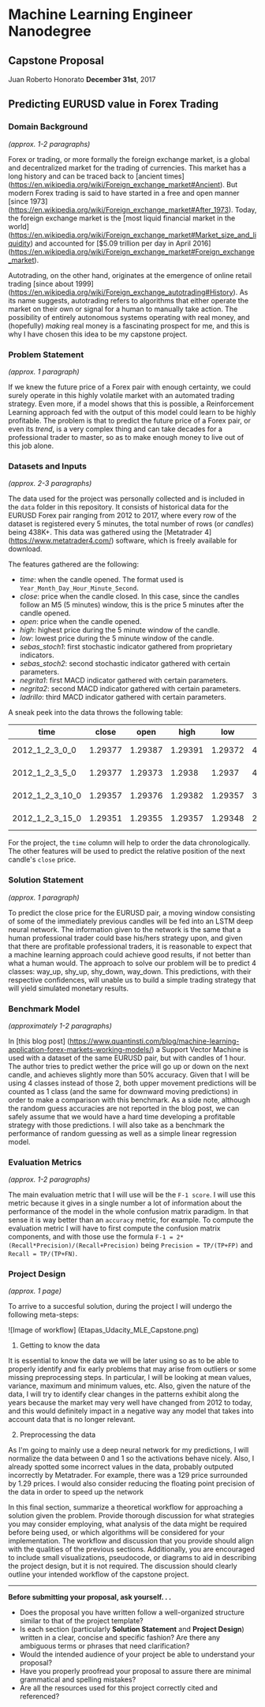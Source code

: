 # Machine Learning Engineer Nanodegree
## Capstone Proposal
Juan  Roberto Honorato
__December 31st__, 2017

## Predicting EURUSD value in Forex Trading

### Domain Background
_(approx. 1-2 paragraphs)_

Forex or trading, or more formally the foreign exchange market, is a global and decentralized market for the trading of currencies. This market has a long history and can be traced back to [ancient times] (https://en.wikipedia.org/wiki/Foreign_exchange_market#Ancient). But modern Forex trading is said to have started in a free and open manner [since 1973] (https://en.wikipedia.org/wiki/Foreign_exchange_market#After_1973). Today, the foreign exchange market is the [most liquid financial market in the world] (https://en.wikipedia.org/wiki/Foreign_exchange_market#Market_size_and_liquidity) and accounted for [$5.09 trillion per day in April 2016] (https://en.wikipedia.org/wiki/Foreign_exchange_market#Foreign_exchange_market).

Autotrading, on the other hand, originates at the emergence of online retail trading [since about 1999] (https://en.wikipedia.org/wiki/Foreign_exchange_autotrading#History). As its name suggests, autotrading refers to algorithms that either operate the market on their own or signal for a human to manually take action. The possibility of entirely autonomous systems operating with real money, and (hopefully) _making_ real money is a fascinating prospect for me, and this is why I have chosen this idea to be my capstone project.

### Problem Statement
_(approx. 1 paragraph)_

If we knew the future price of a Forex pair with enough certainty, we could surely operate in this highly volatile market with an automated trading strategy. Even more, if a model shows that this is possible, a Reinforcement Learning approach fed with the output of this model could learn to be highly profitable. The problem is that to predict the future price of a Forex pair, or even its _trend_, is a very complex thing and can take decades for a professional trader to master, so as to make enough money to live out of this job alone.

### Datasets and Inputs
_(approx. 2-3 paragraphs)_

The data used for the project was personally collected and is included in the `data` folder in this repository. It consists of historical data for the EURUSD Forex pair ranging from 2012 to 2017, where every row of the dataset is registered every 5 minutes, the total number of rows (or _candles_) being 438K+. This data was gathered using the [Metatrader 4] (https://www.metatrader4.com/) software, which is freely available for download.

The features gathered are the following:


* _time_: when the candle opened. The format used is `Year_Month_Day_Hour_Minute_Second`.
* _close_: price when the candle closed. In this case, since the candles follow an M5 (5 minutes) window, this is the price 5 minutes after the candle opened.
* _open_: price when the candle opened.
* _high_: highest price during the 5 minute window of the candle.
* _low_: lowest price during the 5 minute window of the candle.
* _sebas_stoch1_: first stochastic indicator gathered from proprietary indicators.
* _sebas_stoch2_: second stochastic indicator gathered with certain parameters.
* _negrita1_: first MACD indicator gathered with certain parameters.
* _negrita2_: second MACD indicator gathered with certain parameters.
* _ladrillo_: third MACD indicator gathered with certain parameters.

A sneak peek into the data throws the following table:

| **time**        | **close** | **open** | **high** | **low** | **sebas_stoch1** | **sebas_stoch2** | **negrita1**       | **negrita2**       | **ladrillo**       |
|-----------------|-----------|----------|----------|---------|------------------|------------------|--------------------|--------------------|--------------------|
| 2012_1_2_3_0_0  | 1.29377   | 1.29387  | 1.29391  | 1.29372 | 43.0             | 44.3484853625    | -0.000103977921316 | -5.60416684946e-05 | -4.79362528215e-05 |
| 2012_1_2_3_5_0  | 1.29377   | 1.29373  | 1.2938   | 1.2937  | 41.1160058737    | 43.0131702472    | -0.000124136299998 | -6.97383679821e-05 | -5.43979320163e-05 |
| 2012_1_2_3_10_0 | 1.29357   | 1.29376  | 1.29382  | 1.29357 | 35.843373494     | 39.9864597892    | -0.000154469658795 | -9.01779849445e-05 | -6.42916738504e-05 |
| 2012_1_2_3_15_0 | 1.29351   | 1.29355  | 1.29357  | 1.29348 | 29.1729323308    | 35.3774372328    | -0.000181261097638 | -0.000115268723952 | -6.59923736861e-05 |

For the project, the `time` column will help to order the data chronologically. The other features will be used to predict the relative position of the next candle's `close` price.

### Solution Statement
_(approx. 1 paragraph)_

To predict the close price for the EURUSD pair, a moving window consisting of some of the immediately previous candles will be fed into an LSTM deep neural network. The information given to the network is the same that a human professional trader could base his/hers strategy upon, and given that there are profitable professional traders, it is reasonable to expect that a machine learning approach could achieve good results, if not better than what a human would. The approach to solve our problem will be to predict 4 classes: way_up, shy_up, shy_down, way_down. This predictions, with their respective confidences, will unable us to build a simple trading strategy that will yield simulated monetary results.

### Benchmark Model
_(approximately 1-2 paragraphs)_

In [this blog post] (https://www.quantinsti.com/blog/machine-learning-application-forex-markets-working-models/) a Support Vector Machine is used with a dataset of the same EURUSD pair, but with candles of 1 hour. The author tries to predict wether the price will go up or down on the next candle, and achieves slightly more than 50% accuracy. Given that I will be using 4 classes instead of those 2, both upper movement predictions will be counted as 1 class (and the same for downward moving predictions) in order to make a comparison with this benchmark. As a side note, although the random guess accuracies are not reported in the blog post, we can safely assume that we would have a hard time developing a profitable strategy with those predictions. I will also take as a benchmark the performance of random guessing as well as a simple linear regression model. 

### Evaluation Metrics
_(approx. 1-2 paragraphs)_

The main evaluation metric that I will use will be the `F-1 score`. I will use this metric because it gives in a single number a lot of information about the performance of the model in the whole confusion matrix paradigm. In that sense it is way better than an `accuracy` metric, for example. To compute the evaluation metric I will have to first compute the confusion matrix components, and with those use the formula `F-1 = 2*(Recall*Precision)/(Recall+Precision)` being `Precision = TP/(TP+FP)` and `Recall = TP/(TP+FN)`.

### Project Design
_(approx. 1 page)_

To arrive to a succesful solution, during the project I will undergo the following meta-steps: 

![Image of workflow]
(Etapas_Udacity_MLE_Capstone.png)

1. Getting to know the data

It is essential to know the data we will be later using so as to be able to properly identify and fix early problems that may arise from outliers or some missing preprocessing steps. In particular, I will be looking at mean values, variance, maximum and minimum values, etc. Also, given the nature of the data, I will try to identify clear changes in the patterns exhibit along the years because the market may very well have changed from 2012 to today, and this would definitely impact in a negative way any model that takes into account data that is no longer relevant.

2. Preprocessing the data

As I'm going to mainly use a deep neural network for my predictions, I will normalize the data between 0 and 1 so the activations behave nicely. Also, I already spotted some incorrect values in the data, probably outputed incorrectly by Metatrader. For example, there was a 129 price surrounded by 1.29 prices. I would also consider reducing the floating point precision of the data in order to speed up the network

In this final section, summarize a theoretical workflow for approaching a solution given the problem. Provide thorough discussion for what strategies you may consider employing, what analysis of the data might be required before being used, or which algorithms will be considered for your implementation. The workflow and discussion that you provide should align with the qualities of the previous sections. Additionally, you are encouraged to include small visualizations, pseudocode, or diagrams to aid in describing the project design, but it is not required. The discussion should clearly outline your intended workflow of the capstone project.

-----------

**Before submitting your proposal, ask yourself. . .**

- Does the proposal you have written follow a well-organized structure similar to that of the project template?
- Is each section (particularly **Solution Statement** and **Project Design**) written in a clear, concise and specific fashion? Are there any ambiguous terms or phrases that need clarification?
- Would the intended audience of your project be able to understand your proposal?
- Have you properly proofread your proposal to assure there are minimal grammatical and spelling mistakes?
- Are all the resources used for this project correctly cited and referenced?
